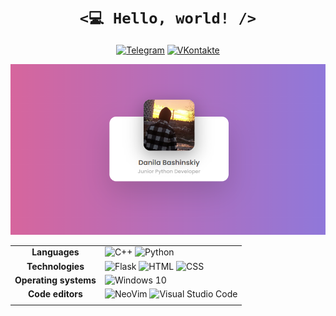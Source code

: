 <h1 align="center">
    <code><💻 Hello, world! /></code>
</h1>

<p align="center">
    <a href="https://t.me/willsem"><img alt="Telegram" src="https://img.shields.io/badge/Telegram-2CA5E0?style=for-the-badge&logo=telegram&logoColor=white" /></a>
    <a href="https://vk.com/d.yabl"><img alt="VKontakte" src="https://img.shields.io/badge/VKontakte-1881b5?style=for-the-badge&logo=vk&logoColor=white" /></a>
</p>

<img alt="Gimer Portfolio Card" src="img/portfolio_card.jpg" />
  
|                       |                                                                                                                                                                                                                                                                                                                                                                                                                                                                                                                                                                                                                           |
| :-------------------: | ------------------------------------------------------------------------------------------------------------------------------------------------------------------------------------------------------------------------------------------------------------------------------------------------------------------------------------------------------------------------------------------------------------------------------------------------------------------------------------------------------------------------------------------------------------------------------------------------------------------------- |
|     **Languages**     | <img alt="C++" src="https://img.shields.io/badge/C++-%2300599C.svg?&style=for-the-badge&logo=c%2B%2B&ogoColor=white" /> <img alt="Python" src="https://img.shields.io/badge/python-3670A0?style=for-the-badge&logo=python&logoColor=ffdd54" />                                                                                                                                                                                                                                                                                                                                                                            |
|   **Technologies**    | <img alt="Flask" src="https://img.shields.io/badge/Flask-20232A?style=for-the-badge&logo=flask&logoColor=61DAFB" /> <img alt="HTML" src="https://img.shields.io/badge/HTML-cf8225?style=for-the-badge&logo=html5&logoColor=white" /> <img alt="CSS" src="https://img.shields.io/badge/CSS-3894d6?style=for-the-badge&logo=css3&logoColor=white" />                                                                                                                                                                                                                                                                        |
| **Operating systems** | <img alt="Windows 10" src="https://img.shields.io/badge/Windows-0078D6?style=for-the-badge&logo=windows&logoColor=white" />                                                                                                                                                                                                                                                                                                                                                                                                                                                                                               |
|   **Code editors**    | <img alt="NeoVim" src="https://img.shields.io/badge/NeoVim-%2357A143.svg?&style=for-the-badge&logo=neovim&logoColor=white" /> <img alt="Visual Studio Code" src="https://img.shields.io/badge/Visual_Studio_Code-0078D4?style=for-the-badge&logo=visual%20studio%20code&logoColor=white" />                                                                                                                                                                                                                                                                                                                               |
|                       |                                                                                                                                                                                                                                                                                                                                                                                                                                                                                                                                                                                                                           |
